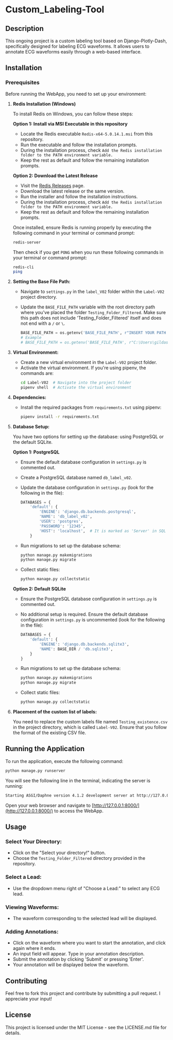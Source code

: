 # Custom_Labeling-Tool

## Description
This ongoing project is a custom labeling tool based on Django-Plotly-Dash, specifically designed for labeling ECG waveforms. It allows users to annotate ECG waveforms easily through a web-based interface.

## Installation

### Prerequisites
Before running the WebApp, you need to set up your environment:

1. **Redis Installation (Windows)**
      
      To install Redis on Windows, you can follow these steps:
      
      **Option 1: Install via MSI Executable in this repository**
      
      - Locate the Redis executable `Redis-x64-5.0.14.1.msi` from this repository.
      - Run the executable and follow the installation prompts.
      - During the installation process, check `Add the Redis installation folder to the PATH environment variable.`
      - Keep the rest as default and follow the remaining installation prompts.
      
      **Option 2: Download the Latest Release**
      
      - Visit the [Redis Releases](https://github.com/tporadowski/redis/releases) page.
      - Download the latest release or the same version.
      - Run the installer and follow the installation instructions.
      - During the installation process, check `Add the Redis installation folder to the PATH environment variable.`
      - Keep the rest as default and follow the remaining installation prompts.
      
      Once installed, ensure Redis is running properly by executing the following command in your terminal or command prompt:
      
      ```bash
      redis-server
      ```
      
      Then check if you get `PONG` when you run these following commands in your terminal or command prompt:
   
      ```bash
      redis-cli
      ping
      ```

3. **Setting the Base File Path:**
   - Navigate to `settings.py` in the `label_V02` folder within the `Label-V02` project directory.
   - Update the `BASE_FILE_PATH` variable with the root directory path where you've placed the folder `Testing_Folder_Filtered`. Make sure this path does not include 'Testing_Folder_Filtered' itself and does not end with a `/` or `\`.
  
     ```python
     BASE_FILE_PATH = os.getenv('BASE_FILE_PATH', r"INSERT YOUR PATH HERE")
     # Example
     # BASE_FILE_PATH = os.getenv('BASE_FILE_PATH', r"C:\Users\gildasZ\OneDrive\Documents\LABORATORY\Testing GitHub\Custom_Labeling-Tool")
     ```

4. **Virtual Environment:**
   - Create a new virtual environment in the `Label-V02` project folder.
   - Activate the virtual environment. If you're using pipenv, the commands are:
     ```bash
     cd Label-V02  # Navigate into the project folder
     pipenv shell  # Activate the virtual environment
     ```

5. **Dependencies:**
   - Install the required packages from `requirements.txt` using pipenv:
     ```bash
     pipenv install -r requirements.txt
     ```

6. **Database Setup:**

   You have two options for setting up the database: using PostgreSQL or the default SQLite.

   **Option 1: PostgreSQL**
   - Ensure the default database configuration in `settings.py` is commented out.
   - Create a PostgreSQL database named `db_label_v02`.
   - Update the database configuration in `settings.py` (look for the following in the file):

     ```python
     DATABASES = {
         'default': {
             'ENGINE': 'django.db.backends.postgresql',
             'NAME': 'db_label_v02',
             'USER': 'postgres',
             'PASSWORD': '12345',
             'HOST': 'localhost',  # It is marked as 'Server' in SQL Shell
         }

     ```

   - Run migrations to set up the database schema:
     ```bash
     python manage.py makemigrations
     python manage.py migrate
     ```
     
   - Collect static files:
     ```bash
     python manage.py collectstatic
     ```

   **Option 2: Default SQLite**
   - Ensure the PostgreSQL database configuration in `settings.py` is commented out.
   - No additional setup is required. Ensure the default database configuration in `settings.py` is uncommented (look for the following in the file):
     ```python
     DATABASES = {
         'default': {
             'ENGINE': 'django.db.backends.sqlite3',
             'NAME': BASE_DIR / 'db.sqlite3',
         }
     }
     ```

   - Run migrations to set up the database schema:
     ```bash
     python manage.py makemigrations
     python manage.py migrate
     ```
     
   - Collect static files:
     ```bash
     python manage.py collectstatic
     ```

6. **Placement of the custom list of labels:** 

   You need to replace the custom labels file named `Testing_existence.csv` in the project directory, which is called `Label-V02`. Ensure that you follow the format of the existing CSV file.

## Running the Application

To run the application, execute the following command:

```bash
python manage.py runserver
 ```

You will see the following line in the terminal, indicating the server is running:

```bash
Starting ASGI/Daphne version 4.1.2 development server at http://127.0.0.1:8000/
 ```


Open your web browser and navigate to [http://127.0.0.1:8000/](http://127.0.0.1:8000/) to access the WebApp.

## Usage

### Select Your Directory:
- Click on the "Select your directory!" button.
- Choose the `Testing_Folder_Filtered` directory provided in the repository.

### Select a Lead:
- Use the dropdown menu right of "Choose a Lead:" to select any ECG lead.

### Viewing Waveforms:
- The waveform corresponding to the selected lead will be displayed.

### Adding Annotations:
- Click on the waveform where you want to start the annotation, and click again where it ends.
- An input field will appear. Type in your annotation description.
- Submit the annotation by clicking 'Submit' or pressing 'Enter'.
- Your annotation will be displayed below the waveform.

## Contributing
Feel free to fork this project and contribute by submitting a pull request. I appreciate your input!

## License
This project is licensed under the MIT License - see the LICENSE.md file for details.
